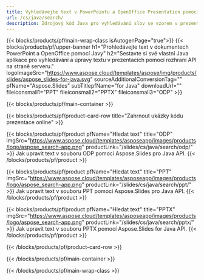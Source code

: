 ```yaml
---
title: Vyhledávejte text v PowerPointu a OpenOffice Presentation pomocí Java
url: /cs/java/search/
description: Zdrojový kód Java pro vyhledávání slov se vzorem v prezentacích PowerPoint a OpenOffice™
---
```


{{< blocks/products/pf/main-wrap-class isAutogenPage="true">}}
{{< blocks/products/pf/upper-banner h1="Prohledávejte text v dokumentech PowerPoint a OpenOffice pomocí Javy" h2="Sestavte si své vlastní Java aplikace pro vyhledávání a úpravy textu v prezentacích pomocí rozhraní API na straně serveru." logoImageSrc="https://www.aspose.cloud/templates/aspose/img/products/slides/aspose_slides-for-java.svg" sourceAdditionalConversionTag="" pfName="Aspose.Slides" subTitlepfName="for Java" downloadUrl="" fileiconsmall1="PPT" fileiconsmall2="PPTX" fileiconsmall3="ODP" >}}

{{< blocks/products/pf/main-container >}}

{{< blocks/products/pf/product-card-row title="Zahrnout ukázky kódu prezentace online" >}}

{{< blocks/products/pf/product pfName="Hledat text" title="ODP" imgSrc="https://www.aspose.cloud/templates/asposeapp/images/products/logo/aspose_search-app.png" productLink="/slides/cs/java/search/odp/" >}}
Jak upravit text v souboru ODP pomocí Aspose.Slides pro Java API.
{{< /blocks/products/pf/product >}}

{{< blocks/products/pf/product pfName="Hledat text" title="PPT" imgSrc="https://www.aspose.cloud/templates/asposeapp/images/products/logo/aspose_search-app.png" productLink="/slides/cs/java/search/ppt/" >}}
Jak upravit text v souboru PPT pomocí Aspose.Slides pro Java API.
{{< /blocks/products/pf/product >}}

{{< blocks/products/pf/product pfName="Hledat text" title="PPTX" imgSrc="https://www.aspose.cloud/templates/asposeapp/images/products/logo/aspose_search-app.png" productLink="/slides/cs/java/search/pptx/" >}}
Jak upravit text v souboru PPTX pomocí Aspose.Slides for Java API.
{{< /blocks/products/pf/product >}}



{{< /blocks/products/pf/product-card-row >}}

{{< /blocks/products/pf/main-container >}}
    
{{< /blocks/products/pf/main-wrap-class >}}